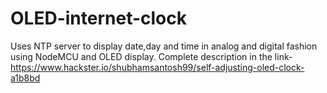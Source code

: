 # OLED-internet-clock
Uses NTP server to display date,day and time in analog and digital fashion using NodeMCU and OLED display.
Complete description in the link-
https://www.hackster.io/shubhamsantosh99/self-adjusting-oled-clock-a1b8bd

